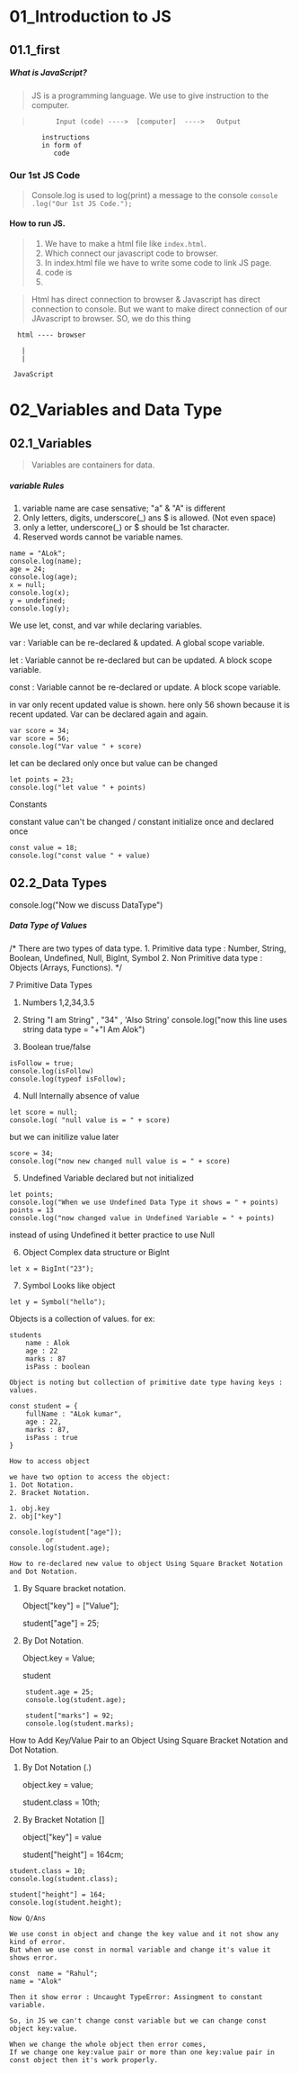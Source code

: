 # 01_Introduction to JS

## 01.1_first

##### What is JavaScript?

> JS is a programming language. We use to give instruction to the computer.

>           Input (code) ---->  [computer]  ---->   Output
            instructions         
            in form of 
               code

### Our 1st JS Code
> Console.log is used to log(print) a message to the console
``` console .log("Our 1st JS Code."); ```

#### How to run JS.
> 1. We have to make a html file like ```index.html```.
> 2. Which connect our javascript code to browser.
> 3. In index.html file we have to write some code to link JS page.
> 4. code is 
> 5. <script></script>  

> Html has direct connection to  browser & Javascript has direct connection to console.
> But we want to make direct connection of our JAvascript to browser.
>SO, we do this thing

      html ---- browser

       |
       |

     JavaScript  

          
# 02_Variables and Data Type

## 02.1_Variables

> Variables are containers for data.

##### variable Rules

1. variable name are case sensative; "a" & "A" is different
2. Only letters, digits, underscore(_) ans $ is allowed. (Not even space)
3. only a letter, underscore(_) or $ should be 1st character.
4. Reserved words cannot be variable names.
 
```
name = "ALok";
console.log(name);
age = 24;
console.log(age);
x = null;
console.log(x);
y = undefined;
console.log(y);
```

We use let, const, and var while declaring variables.

var : Variable can be re-declared & updated. A global scope variable.

let : Variable cannot be re-declared but can be updated. A block scope variable.

const : Variable cannot be re-declared or update. A block scope variable.



in var only recent updated value is shown.
here only 56 shown because it is recent updated.
Var can be declared again and again.

```
var score = 34;
var score = 56;
console.log("Var value " + score)
```

let can be declared only once but value can be changed 
```
let points = 23;
console.log("let value " + points)
```

Constants

constant value can't be changed / constant  initialize once and declared once

```
const value = 18;
console.log("const value " + value)
```

## 02.2_Data Types

console.log("Now we discuss DataType")

##### Data Type of Values

/* There are two types of data type.
    1. Primitive data type : Number, String, Boolean, Undefined, Null, BigInt, Symbol
    2. Non Primitive data type : Objects (Arrays, Functions).
*/  

 7 Primitive Data Types

 1. Numbers 1,2,34,3.5

 2. String "I am String" , "34" , 'Also String'
console.log("now this line uses string data type = "+"I Am Alok")

 3. Boolean true/false
```
isFollow = true;
console.log(isFollow)
console.log(typeof isFollow);
```

 4. Null Internally absence of value
```
let score = null;
console.log( "null value is = " + score)
```
but we can initilize value later

```
score = 34;
console.log("now new changed null value is = " + score)
```

 5. Undefined Variable declared but not initialized

```
let points;
console.log("When we use Undefined Data Type it shows = " + points)
points = 13
console.log("now changed value in Undefined Variable = " + points)
```
instead of using Undefined it better practice to use Null


6. Object Complex data structure or BigInt
```
let x = BigInt("23");
```

 7. Symbol Looks like object 

 ```
 let y = Symbol("hello");
```



  Objects is a collection of values.
    for ex:

    students
        name : Alok
        age : 22
        marks : 87
        isPass : boolean

    Object is noting but collection of primitive date type having keys : values.

```
const student = {
    fullName : "ALok kumar",
    age : 22,
    marks : 87,
    isPass : true
}
```
 
    How to access object

    we have two option to access the object:
    1. Dot Notation.
    2. Bracket Notation.

    1. obj.key
    2. obj["key"]

```
console.log(student["age"]);
         or
console.log(student.age);
```

    How to re-declared new value to object Using Square Bracket Notation and Dot Notation.

 1. By Square bracket notation.
    
    Object["key"] = ["Value"];

    student["age"] = 25;

 2. By Dot Notation.

    Object.key = Value;

    student

```
    student.age = 25;
    console.log(student.age);

    student["marks"] = 92;
    console.log(student.marks);
```


 How to Add Key/Value Pair to an Object Using Square Bracket Notation and Dot Notation.
    
 1. By Dot Notation (.)

    object.key = value;

    student.class = 10th;

 2. By Bracket Notation []

    object["key"] = value

    student["height"] = 164cm;

```
student.class = 10;
console.log(student.class);

student["height"] = 164;  
console.log(student.height);
```
>

    Now Q/Ans

    We use const in object and change the key value and it not show any kind of error.
    But when we use const in normal variable and change it's value it shows error.
    
    const  name = "Rahul";
    name = "Alok"

    Then it show error : Uncaught TypeError: Assingment to constant variable.

    So, in JS we can't change const variable but we can change const object key:value.

    When we change the whole object then error comes,
    If we change one key:value pair or more than one key:value pair in const object then it's work properly.
